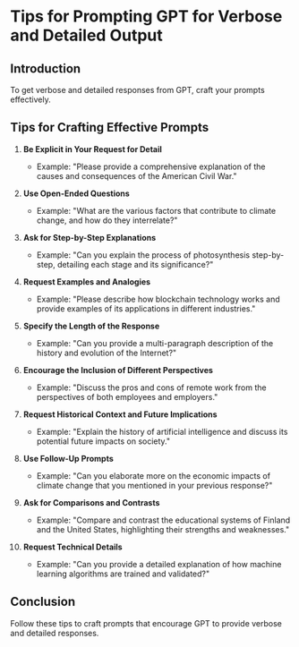 # Tips for Prompting GPT for Verbose and Detailed Output

## Introduction
To get verbose and detailed responses from GPT, craft your prompts effectively.

## Tips for Crafting Effective Prompts

1. **Be Explicit in Your Request for Detail**
   - Example: "Please provide a comprehensive explanation of the causes and consequences of the American Civil War."

2. **Use Open-Ended Questions**
   - Example: "What are the various factors that contribute to climate change, and how do they interrelate?"

3. **Ask for Step-by-Step Explanations**
   - Example: "Can you explain the process of photosynthesis step-by-step, detailing each stage and its significance?"

4. **Request Examples and Analogies**
   - Example: "Please describe how blockchain technology works and provide examples of its applications in different industries."

5. **Specify the Length of the Response**
   - Example: "Can you provide a multi-paragraph description of the history and evolution of the Internet?"

6. **Encourage the Inclusion of Different Perspectives**
   - Example: "Discuss the pros and cons of remote work from the perspectives of both employees and employers."

7. **Request Historical Context and Future Implications**
   - Example: "Explain the history of artificial intelligence and discuss its potential future impacts on society."

8. **Use Follow-Up Prompts**
   - Example: "Can you elaborate more on the economic impacts of climate change that you mentioned in your previous response?"

9. **Ask for Comparisons and Contrasts**
   - Example: "Compare and contrast the educational systems of Finland and the United States, highlighting their strengths and weaknesses."

10. **Request Technical Details**
    - Example: "Can you provide a detailed explanation of how machine learning algorithms are trained and validated?"

## Conclusion
Follow these tips to craft prompts that encourage GPT to provide verbose and detailed responses.
